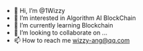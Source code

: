 - 👋 Hi, I’m @1Wizzy
- 👀 I’m interested in Algorithm AI BlockChain
- 🌱 I’m currently learning Blockchain
- 💞️ I’m looking to collaborate on ...
- 📫 How to reach me wizzy-ang@qq.com

<!---
1Wizzy/1Wizzy is a ✨ special ✨ repository because its `README.md` (this file) appears on your GitHub profile.
You can click the Preview link to take a look at your changes.
--->
